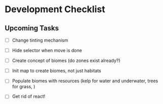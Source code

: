 # Development Checklist

## Upcoming Tasks
- [ ] Change tinting mechanism
- [ ] Hide selector when move is done
- [ ] Create concept of biomes (do zones exist already?)
- [ ] Init map to create biomes, not just habitats
- [ ] Populate biomes with resources (kelp for water and underwater, trees for grass, )

- [ ] Get rid of react!